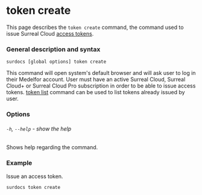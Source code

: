 # token create

This page describes the `token create` command, the command used to issue Surreal Cloud [access tokens](docs/cli/global-options#access-tokens "Access tokens").

### General description and syntax

`surdocs [global options] token create`

This command will open system's default browser and will ask user to log in their Medelfor account. User must have an active Surreal Cloud, Surreal Cloud+ or Surreal Cloud Pro subscription in order to be able to issue access tokens. [token list](docs/cli/token-list "Token list command") command can be used to list tokens already issued by user. 

### Options

###### `-h`, `--help` - show the help

Shows help regarding the command.

### Example

Issue an access token.

```
surdocs token create
```
